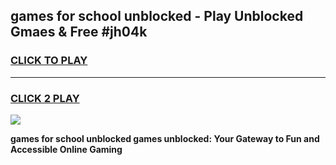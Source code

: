 
## games for school unblocked - Play Unblocked Gmaes & Free #jh04k
<h3>
<a href="https://premium.freeplayer.one?title=games_for_school_unblocked&ref=01M">CLICK TO PLAY</a></h3>
<hr>

<h3>
<a href="https://premium.freeplayer.one?title=games_for_school_unblocked&ref=01M">CLICK 2 PLAY</a>
  
</h3>

<a href="https://premium.freeplayer.one?title=games_for_school_unblocked&ref=01M"><img src="https://clearcache.store/games.png"></a>


**games for school unblocked games unblocked: Your Gateway to Fun and Accessible Online Gaming**
